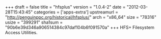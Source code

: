 +++
draft = false
title = "hfsplus"
version = "1.0.4-2"
date = "2012-03-28T15:43:45"
categories = ['apps-extra']
upstreamurl = "http://penguinppc.org/historical/hfsplus/"
arch = "x86_64"
size = "78316"
usize = "399291"
sha1sum = "90b6e39d346a906514384c97daf104b6f091570a"
+++
HFS+ Filesystem Access Utilities.